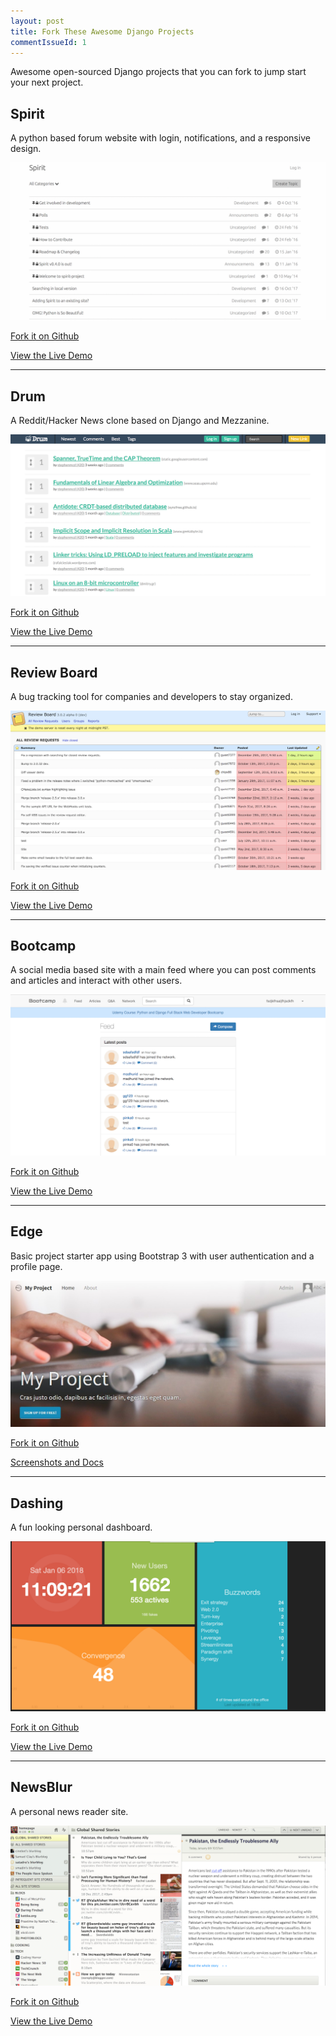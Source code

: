 ```yaml
---
layout: post
title: Fork These Awesome Django Projects
commentIssueId: 1
---
```


Awesome open-sourced Django projects that you can fork to jump start your next project. 


## Spirit

A python based forum website with login, notifications, and a responsive design.

![spirit](../images/posts/django-sites/spirit.png)

[Fork it on Github](https://github.com/nitely/Spirit)

[View the Live Demo](https://spirit-project.com/)

---
## Drum

A Reddit/Hacker News clone based on Django and Mezzanine.

![Drum](../images/posts/django-sites/drum.png)

[Fork it on Github](https://github.com/stephenmcd/drum)

[View the Live Demo](http://drum.jupo.org/)

---
## Review Board

A bug tracking tool for companies and developers to stay organized.

![Review Board](../images/posts/django-sites/reviewboard.png)

[Fork it on Github](https://github.com/reviewboard/reviewboard)

[View the Live Demo](http://demo.reviewboard.org/r/)

---
## Bootcamp

A social media based site with a main feed where you can post comments and articles and interact with other users. 

![Bootcamp](../images/posts/django-sites/bootcamp.png)

[Fork it on Github](https://github.com/vitorfs/bootcamp/)

[View the Live Demo](http://trybootcamp.vitorfs.com/)

---
## Edge

Basic project starter app using Bootstrap 3 with user authentication and a profile page.

![Edge](../images/posts/django-sites/edge.jpg)

[Fork it on Github](https://github.com/arocks/edge)

[Screenshots and Docs](http://django-edge.readthedocs.io/en/latest/)

---
## Dashing

A fun looking personal dashboard.

![Dashing](../images/posts/django-sites/dashing.png)

[Fork it on Github](https://github.com/talpor/django-dashing/)

[View the Live Demo](https://django-dashing-demo.herokuapp.com/dashboard/)

---
## NewsBlur

A personal news reader site.

![NewsBlur](../images/posts/django-sites/newsblur.png)

[Fork it on Github](https://github.com/samuelclay/NewsBlur/)

[View the Live Demo](http://www.newsblur.com/)


